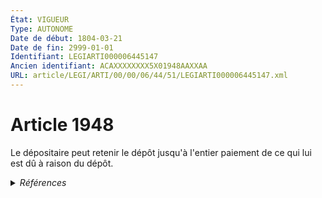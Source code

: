 ```yaml
---
État: VIGUEUR
Type: AUTONOME
Date de début: 1804-03-21
Date de fin: 2999-01-01
Identifiant: LEGIARTI000006445147
Ancien identifiant: ACAXXXXXXXX5X01948AAXXAA
URL: article/LEGI/ARTI/00/00/06/44/51/LEGIARTI000006445147.xml
---
```


<h1>Article 1948</h1>

Le dépositaire peut retenir le dépôt jusqu'à l'entier paiement de ce qui lui est
dû à raison du dépôt.


<details>
  <summary><em>Références</em></summary>

  <h2>Références faites par l'article</h2>
  
  <ul>
    <li>
      CODIFICATION source Loi 1804-03-14
    </li>
    <li>
      CREATION source Loi 1804-03-14 promulguée le 24 mars 1804
    </li>
  </ul>
</details>
